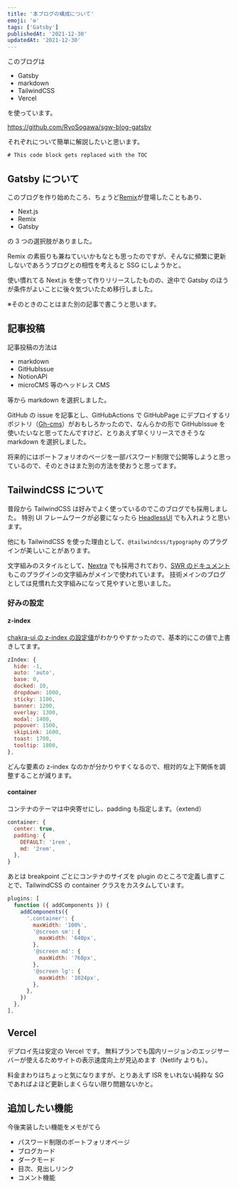 ```yaml
---
title: '本ブログの構成について'
emoji: '⚙️'
tags: ['Gatsby']
publishedAt: '2021-12-30'
updatedAt: '2021-12-30'
---
```


このブログは

- Gatsby
- markdown
- TailwindCSS
- Vercel

を使っています。

https://github.com/RyoSogawa/sgw-blog-gatsby

それぞれについて簡単に解説したいと思います。

```toc
# This code block gets replaced with the TOC
```

## Gatsby について

このブログを作り始めたころ、ちょうど[Remix](https://remix.run)が登場したこともあり、

- Next.js
- Remix
- Gatsby

の 3 つの選択肢がありました。

Remix の素振りも兼ねていいかもなとも思ったのですが、そんなに頻繁に更新しないであろうブログとの相性を考えると SSG にしようかと。

使い慣れてる Next.js を使って作りリリースしたものの、途中で Gatsby のほうが条件がよいことに後々気づいたため移行しました。

※そのときのことはまた別の記事で書こうと思います。

## 記事投稿

記事投稿の方法は

- markdown
- GitHubIssue
- NotionAPI
- microCMS 等のヘッドレス CMS

等から markdown を選択しました。

GitHub の issue を記事とし、GitHubActions で GitHubPage にデプロイするリポジトリ（[Gh-cms](https://github.com/oscarnevarezleal/gh-cms)）がおもしろかったので、なんらかの形で GitHubIssue を使いたいなと思ってたんですけど、とりあえず早くリリースできそうな markdown を選択しました。

将来的にはポートフォリオのページを一部パスワード制限で公開等しようと思っているので、そのときはまた別の方法を使おうと思ってます。

## TailwindCSS について

普段から TailwindCSS は好みでよく使っているのでこのブログでも採用しました。
特別 UI フレームワークが必要になったら [HeadlessUI](https://headlessui.dev/) でも入れようと思います。

他にも TailwindCSS を使った理由として、`@tailwindcss/typography` のプラグインが美しいことがあります。

文字組みのスタイルとして、[Nextra](https://nextra.vercel.app/) でも採用されており、[SWR のドキュメント](https://swr.vercel.app/)もこのプラグインの文字組みがメインで使われています。
技術メインのブログとしては見慣れた文字組みになって見やすいと思いました。

### 好みの設定

#### z-index

[chakra-ui の z-index の設定値](https://chakra-ui.com/docs/theming/theme#z-index-values)がわかりやすかったので、基本的にこの値で上書きしてます。

```js
zIndex: {
  hide: -1,
  auto: 'auto',
  base: 0,
  docked: 10,
  dropdown: 1000,
  sticky: 1100,
  banner: 1200,
  overlay: 1300,
  modal: 1400,
  popover: 1500,
  skipLink: 1600,
  toast: 1700,
  tooltip: 1800,
},
```

どんな要素の z-index なのかが分かりやすくなるので、相対的な上下関係を調整することが減ります。

#### container

コンテナのテーマは中央寄せにし、padding も指定します。（extend）

```js
container: {
  center: true,
  padding: {
    DEFAULT: '1rem',
    md: '2rem',
  },
}
```

あとは breakpoint ごとにコンテナのサイズを plugin のところで定義し直すことで、TailwindCSS の container クラスをカスタムしています。

```js
plugins: [
  function ({ addComponents }) {
    addComponents({
      '.container': {
        maxWidth: '100%',
        '@screen sm': {
          maxWidth: '640px',
        },
        '@screen md': {
          maxWidth: '768px',
        },
        '@screen lg': {
          maxWidth: '1024px',
        },
      },
    })
  },
],
```

## Vercel

デプロイ先は安定の Vercel です。
無料プランでも国内リージョンのエッジサーバーが使えるためサイトの表示速度向上が見込めます（Netlify よりも）。

料金まわりはちょっと気になりますが、とりあえず ISR をいれない純粋な SG であればよほど更新しまくらない限り問題ないかと。

## 追加したい機能

今後実装したい機能をメモがてら

- パスワード制限のポートフォリオページ
- ブログカード
- ダークモード
- 目次、見出しリンク
- コメント機能
